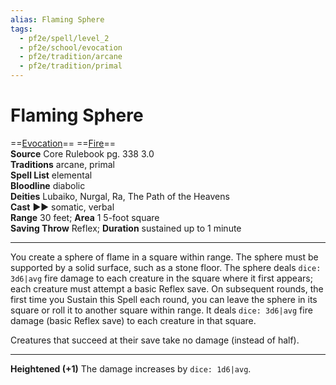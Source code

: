 ```yaml
---
alias: Flaming Sphere
tags:
  - pf2e/spell/level_2
  - pf2e/school/evocation
  - pf2e/tradition/arcane
  - pf2e/tradition/primal
---
```


# Flaming Sphere

==[Evocation](Evocation.md)== ==[Fire](Fire.md)==  
__Source__ Core Rulebook pg. 338 3.0  
**Traditions** arcane, primal  
**Spell List** elemental  
**Bloodline** diabolic  
**Deities** Lubaiko, Nurgal, Ra, The Path of the Heavens  
**Cast** ►► somatic, verbal  
**Range** 30 feet; **Area** 1 5-foot square  
**Saving Throw** Reflex; **Duration** sustained up to 1 minute

---

You create a sphere of flame in a square within range. The sphere must be supported by a solid surface, such as a stone floor. The sphere deals `dice: 3d6|avg` fire damage to each creature in the square where it first appears; each creature must attempt a basic Reflex save. On subsequent rounds, the first time you Sustain this Spell each round, you can leave the sphere in its square or roll it to another square within range. It deals `dice: 3d6|avg` fire damage (basic Reflex save) to each creature in that square.

Creatures that succeed at their save take no damage (instead of half).

<hr>

**Heightened (+1)** The damage increases by `dice: 1d6|avg`.
